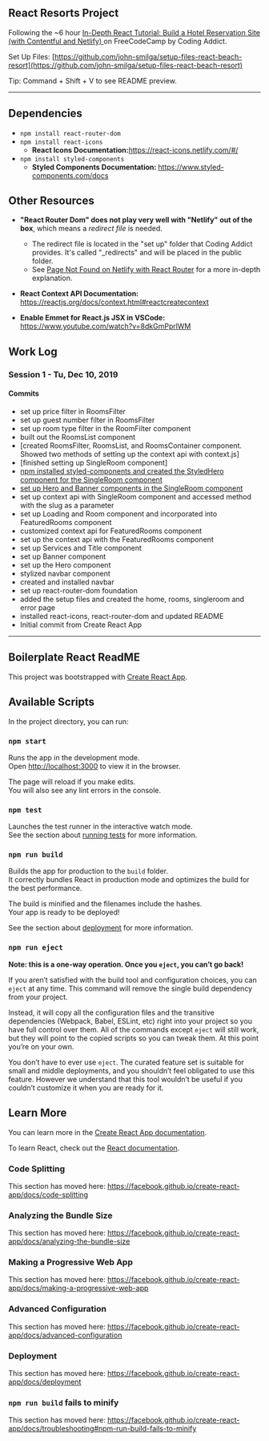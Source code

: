 
## React Resorts Project

Following the ~6 hour [In-Depth React Tutorial: Build a Hotel Reservation Site (with Contentful and Netlify)
](https://www.youtube.com/watch?v=LXJOvkVYQqA) on FreeCodeCamp by Coding Addict.

Set Up Files: [https://github.com/john-smilga/setup-files-react-beach-resort](https://github.com/john-smilga/setup-files-react-beach-resort)

Tip: Command + Shift + V to see README preview.

<hr/>



## Dependencies 

* ```npm install react-router-dom```
* ```npm install react-icons```
    * <strong>React Icons Documentation:</strong>https://react-icons.netlify.com/#/ 
* ```npm install styled-components```
    * <strong>Styled Components Documentation: </strong>https://www.styled-components.com/docs


## Other Resources

* <strong>"React Router Dom" does not play very well with "Netlify" out of the box</strong>, which means  a <em>redirect file</em> is needed.
  * The redirect file is located in the "set up" folder that Coding Addict provides. It's called "_redirects" and will be placed in the public folder.
  * See [Page Not Found on Netlify with React Router](https://sung.codes/blog/2018/12/18/page-not-found-on-netlify-with-react-router/) for a more in-depth explanation.

* <strong>React Context API Documentation: </strong>https://reactjs.org/docs/context.html#reactcreatecontext

* <strong>Enable Emmet for React.js JSX in VSCode: </strong> https://www.youtube.com/watch?v=8dkGmPprlWM


## Work Log

### Session 1 - Tu, Dec 10, 2019

#### Commits

* set up price filter in RoomsFilter
* set up guest number filter in RoomsFilter
* set up room type filter in the RoomFilter component
* built out the RoomsList component
* [created RoomsFilter, RoomsList, and RoomsContainer component. Showed two methods of setting up the context api with context.js]
* [finished setting up SingleRoom component]
* [npm installed styled-components and created the StyledHero component for the SingleRoom component](https://github.com/juzdepom/react-resort/commit/cea85b3759898351efab63ab62c32bd9ca44234b)
* [set up Hero and Banner components in the SingleRoom component](https://github.com/juzdepom/react-resort/commit/3c30bf6b5e0be96195f53233d82726a75de66691)
* set up context api with SingleRoom component and accessed method with the slug as a parameter
* set up Loading and Room component and incorporated into FeaturedRooms component
* customized context api for FeaturedRooms component
* set up the context api with the FeaturedRooms component
* set up Services and Title component
* set up Banner component
* set up the Hero component
* stylized navbar component
* created and installed navbar
* set up react-router-dom foundation
* added the setup files and created the home, rooms, singleroom and error page
* installed react-icons, react-router-dom and updated README
* Initial commit from Create React App

<hr/>

## Boilerplate React ReadME

This project was bootstrapped with [Create React App](https://github.com/facebook/create-react-app).

## Available Scripts

In the project directory, you can run:

### `npm start`

Runs the app in the development mode.<br />
Open [http://localhost:3000](http://localhost:3000) to view it in the browser.

The page will reload if you make edits.<br />
You will also see any lint errors in the console.

### `npm test`

Launches the test runner in the interactive watch mode.<br />
See the section about [running tests](https://facebook.github.io/create-react-app/docs/running-tests) for more information.

### `npm run build`

Builds the app for production to the `build` folder.<br />
It correctly bundles React in production mode and optimizes the build for the best performance.

The build is minified and the filenames include the hashes.<br />
Your app is ready to be deployed!

See the section about [deployment](https://facebook.github.io/create-react-app/docs/deployment) for more information.

### `npm run eject`

**Note: this is a one-way operation. Once you `eject`, you can’t go back!**

If you aren’t satisfied with the build tool and configuration choices, you can `eject` at any time. This command will remove the single build dependency from your project.

Instead, it will copy all the configuration files and the transitive dependencies (Webpack, Babel, ESLint, etc) right into your project so you have full control over them. All of the commands except `eject` will still work, but they will point to the copied scripts so you can tweak them. At this point you’re on your own.

You don’t have to ever use `eject`. The curated feature set is suitable for small and middle deployments, and you shouldn’t feel obligated to use this feature. However we understand that this tool wouldn’t be useful if you couldn’t customize it when you are ready for it.

## Learn More

You can learn more in the [Create React App documentation](https://facebook.github.io/create-react-app/docs/getting-started).

To learn React, check out the [React documentation](https://reactjs.org/).

### Code Splitting

This section has moved here: https://facebook.github.io/create-react-app/docs/code-splitting

### Analyzing the Bundle Size

This section has moved here: https://facebook.github.io/create-react-app/docs/analyzing-the-bundle-size

### Making a Progressive Web App

This section has moved here: https://facebook.github.io/create-react-app/docs/making-a-progressive-web-app

### Advanced Configuration

This section has moved here: https://facebook.github.io/create-react-app/docs/advanced-configuration

### Deployment

This section has moved here: https://facebook.github.io/create-react-app/docs/deployment

### `npm run build` fails to minify

This section has moved here: https://facebook.github.io/create-react-app/docs/troubleshooting#npm-run-build-fails-to-minify
